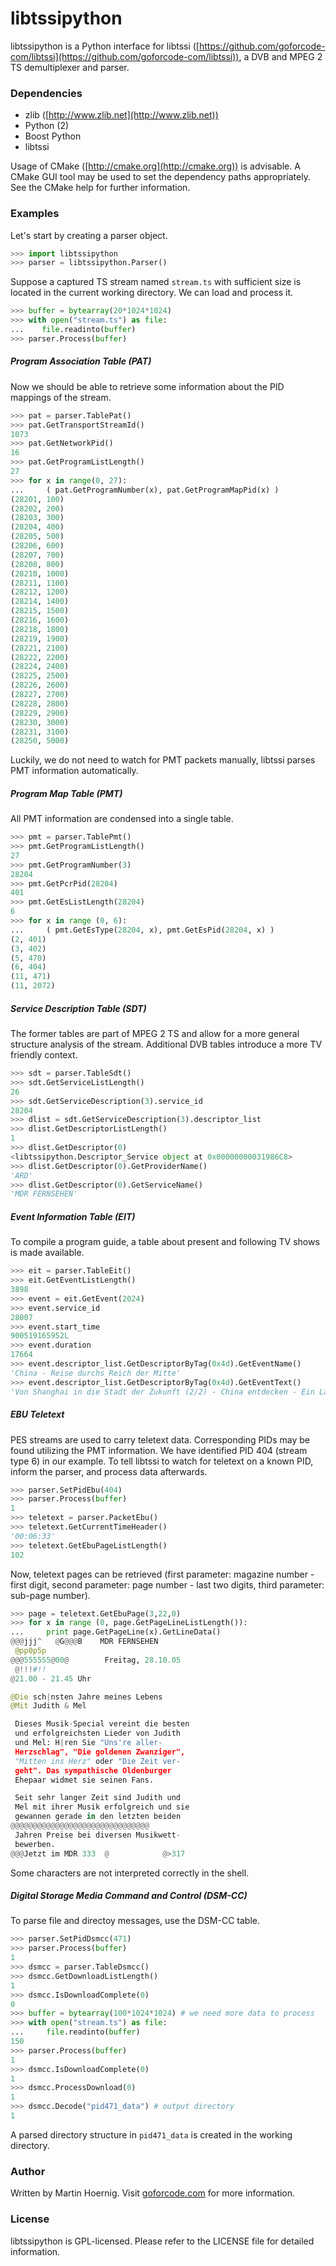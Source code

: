 libtssipython
=====
libtssipython is a Python interface for libtssi ([https://github.com/goforcode-com/libtssi](https://github.com/goforcode-com/libtssi)), a DVB and MPEG 2 TS demultiplexer and parser.

### Dependencies
- zlib ([http://www.zlib.net](http://www.zlib.net))
- Python (2)
- Boost Python
- libtssi

Usage of CMake ([http://cmake.org](http://cmake.org)) is advisable. A CMake GUI tool may be used to set the dependency paths appropriately. See the CMake help for further information.

### Examples
Let's start by creating a parser object.
```python
>>> import libtssipython
>>> parser = libtssipython.Parser()
```
Suppose a captured TS stream named `stream.ts` with sufficient size is located in the current working directory. We can load and process it.
```python
>>> buffer = bytearray(20*1024*1024)
>>> with open("stream.ts") as file:
...    file.readinto(buffer)
>>> parser.Process(buffer)
```
##### Program Association Table (PAT)
Now we should be able to retrieve some information about the PID mappings of the stream.
```python
>>> pat = parser.TablePat()
>>> pat.GetTransportStreamId()
1073
>>> pat.GetNetworkPid()
16
>>> pat.GetProgramListLength()
27
>>> for x in range(0, 27):
...     ( pat.GetProgramNumber(x), pat.GetProgramMapPid(x) )
(28201, 100)
(28202, 200)
(28203, 300)
(28204, 400)
(28205, 500)
(28206, 600)
(28207, 700)
(28208, 800)
(28210, 1000)
(28211, 1100)
(28212, 1200)
(28214, 1400)
(28215, 1500)
(28216, 1600)
(28218, 1800)
(28219, 1900)
(28221, 2100)
(28222, 2200)
(28224, 2400)
(28225, 2500)
(28226, 2600)
(28227, 2700)
(28228, 2800)
(28229, 2900)
(28230, 3000)
(28231, 3100)
(28250, 5000)
```
Luckily, we do not need to watch for PMT packets manually, libtssi parses PMT information automatically.

##### Program Map Table (PMT)
All PMT information are condensed into a single table.
```python
>>> pmt = parser.TablePmt()
>>> pmt.GetProgramListLength()
27
>>> pmt.GetProgramNumber(3)
28204
>>> pmt.GetPcrPid(28204)
401
>>> pmt.GetEsListLength(28204)
6
>>> for x in range (0, 6):
...     ( pmt.GetEsType(28204, x), pmt.GetEsPid(28204, x) )
(2, 401)
(3, 402)
(5, 470)
(6, 404)
(11, 471)
(11, 2072)
```

##### Service Description Table (SDT)
The former tables are part of MPEG 2 TS and allow for a more general structure analysis of the stream. Additional DVB tables introduce a more TV friendly context.
```python
>>> sdt = parser.TableSdt()
>>> sdt.GetServiceListLength()
26
>>> sdt.GetServiceDescription(3).service_id
28204
>>> dlist = sdt.GetServiceDescription(3).descriptor_list
>>> dlist.GetDescriptorListLength()
1
>>> dlist.GetDescriptor(0)
<libtssipython.Descriptor_Service object at 0x00000000031986C8>
>>> dlist.GetDescriptor(0).GetProviderName()
'ARD'
>>> dlist.GetDescriptor(0).GetServiceName()
'MDR FERNSEHEN'
```

##### Event Information Table (EIT)
To compile a program guide, a table about present and following TV shows is made available.
```python
>>> eit = parser.TableEit()
>>> eit.GetEventListLength()
3898
>>> event = eit.GetEvent(2024)
>>> event.service_id
28007
>>> event.start_time
900519165952L
>>> event.duration
17664
>>> event.descriptor_list.GetDescriptorByTag(0x4d).GetEventName()
'China - Reise durchs Reich der Mitte'
>>> event.descriptor_list.GetDescriptorByTag(0x4d).GetEventText()
'Von Shanghai in die Stadt der Zukunft (2/2) - China entdecken - Ein Land im Wandel?Schweiz 2004'
```

##### EBU Teletext
PES streams are used to carry teletext data. Corresponding PIDs may be found utilizing the PMT information. We have identified PID 404 (stream type 6) in our example. To tell libtssi to watch for teletext on a known PID, inform the parser, and process data afterwards.
```python
>>> parser.SetPidEbu(404)
>>> parser.Process(buffer)
1
>>> teletext = parser.PacketEbu()
>>> teletext.GetCurrentTimeHeader()
'00:06:33'
>>> teletext.GetEbuPageListLength()
102
```
Now, teletext pages can be retrieved (first parameter: magazine number - first digit, second parameter: page number - last two digits, third parameter: sub-page number).
```python
>>> page = teletext.GetEbuPage(3,22,0)
>>> for x in range (0, page.GetPageLineListLength()):
...     print page.GetPageLine(x).GetLineData()
@@@jjj^   @G@@@B    MDR FERNSEHEN
 @pp0p5p
@@@555555@00@        Freitag, 28.10.05
 @!!!#!!
@21.00 - 21.45 Uhr

@Die sch|nsten Jahre meines Lebens
@Mit Judith & Mel

 Dieses Musik-Special vereint die besten
 und erfolgreichsten Lieder von Judith
 und Mel: H|ren Sie "Uns're aller-
 Herzschlag", "Die goldenen Zwanziger",
 "Mitten ins Herz" oder "Die Zeit ver-
 geht". Das sympathische Oldenburger
 Ehepaar widmet sie seinen Fans.

 Seit sehr langer Zeit sind Judith und
 Mel mit ihrer Musik erfolgreich und sie
 gewannen gerade in den letzten beiden
@@@@@@@@@@@@@@@@@@@@@@@@@@@@@@@
 Jahren Preise bei diversen Musikwett-
 bewerben.
@@@Jetzt im MDR 333  @            @>317
```
Some characters are not interpreted correctly in the shell.

##### Digital Storage Media Command and Control (DSM-CC) 
To parse file and directoy messages, use the DSM-CC table.
```python
>>> parser.SetPidDsmcc(471)
>>> parser.Process(buffer)
1
>>> dsmcc = parser.TableDsmcc()
>>> dsmcc.GetDownloadListLength()
1
>>> dsmcc.IsDownloadComplete(0)
0
>>> buffer = bytearray(100*1024*1024) # we need more data to process
>>> with open("stream.ts") as file:
...     file.readinto(buffer)
150
>>> parser.Process(buffer)
1
>>> dsmcc.IsDownloadComplete(0)
1
>>> dsmcc.ProcessDownload(0)
1
>>> dsmcc.Decode("pid471_data") # output directory
1
```
A parsed directory structure in `pid471_data` is created in the working directory.

### Author
Written by Martin Hoernig. Visit [goforcode.com](http://goforcode.com) for more information.

### License
libtssipython is GPL-licensed. Please refer to the LICENSE file for detailed information. 
